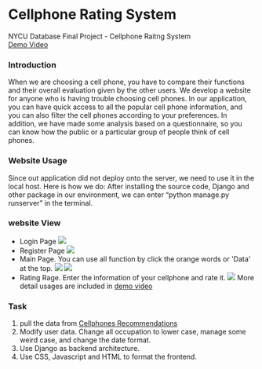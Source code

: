 # Cellphone Rating System
NYCU Database Final Project - Cellphone Raitng System <br>
[Demo Video](https://www.youtube.com/watch?v=jfr9eekEX3Y)

### Introduction
  When we are choosing a cell phone, you have to compare their functions
and their overall evaluation given by the other users. We develop a website for
anyone who is having trouble choosing cell phones. In our application, you can
have quick access to all the popular cell phone information, and you can also
filter the cell phones according to your preferences. In addition, we have made
some analysis based on a questionnaire, so you can know how the public or a
particular group of people think of cell phones.

### Website Usage
Since out application did not deploy onto the server, we need to use it in the
local host. Here is how we do:
After installing the source code, Django and other package in our environment,
we can enter “python manage.py runserver” in the terminal.

### website View
- Login Page
![](https://imgur.com/09mUz74.png)
- Register Page
![](https://imgur.com/GJ68dm5.png)
- Main Page. You can use all function by click the orange words or 'Data' at the top.
![](https://imgur.com/4k8gNTj.png)
![](https://imgur.com/4PcXWsN.png)
- Rating Rage. Enter the information of your cellphone and rate it.
![](https://imgur.com/myLqlqs.png)
More detail usages are included in [demo video](https://www.youtube.com/watch?v=jfr9eekEX3Y)

### Task
1. pull the data from [Cellphones Recommendations](https://www.kaggle.com/datasets/meirnizri/cellphones-recommendations?select=cellphones+users.csv)
2. Modify user data. Change all occupation to lower case, manage some weird case, and change the date format.
3. Use Django as backend architecture.
4. Use CSS, Javascript and HTML to format the frontend.

